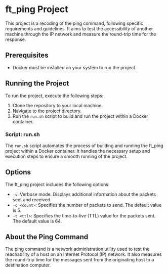 # ft_ping Project

This project is a recoding of the ping command, following specific requirements and guidelines. It aims to test the accessibility of another machine through the IP network and measure the round-trip time for the response.

## Prerequisites
- Docker must be installed on your system to run the project.

## Running the Project
To run the project, execute the following steps:
1. Clone the repository to your local machine.
2. Navigate to the project directory.
3. Run the `run.sh` script to build and run the project within a Docker container.

### Script: run.sh
The `run.sh` script automates the process of building and running the ft_ping project within a Docker container. It handles the necessary setup and execution steps to ensure a smooth running of the project.

## Options
The ft_ping project includes the following options:
- `-v`: Verbose mode. Displays additional information about the packets sent and received.
- `-c <count>`: Specifies the number of packets to send. The default value is 5.
- `-t <ttl>`: Specifies the time-to-live (TTL) value for the packets sent. The default value is 64.

## About the Ping Command
The ping command is a network administration utility used to test the reachability of a host on an Internet Protocol (IP) network. It also measures the round-trip time for the messages sent from the originating host to a destination computer.
